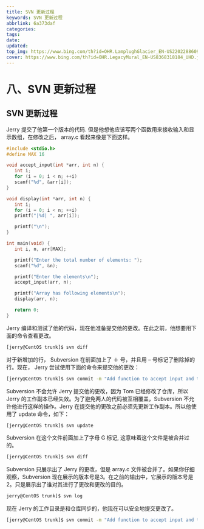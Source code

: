 ```yaml
---
title: SVN 更新过程
keywords: SVN 更新过程
abbrlink: 6a373daf
categories: 
tags: 
date: 
updated: 
top_img: https://www.bing.com/th?id=OHR.LamplughGlacier_EN-US2202288609_UHD.jpg
cover: https://www.bing.com/th?id=OHR.LegacyMural_EN-US8368318184_UHD.jpg
--- 
```

# 八、SVN 更新过程

## SVN 更新过程

Jerry 提交了他第一个版本的代码. 但是他想他应该写两个函数用来接收输入和显示数组，在修改之后， array.c 看起来像是下面这样。

```c
#include <stdio.h>
#define MAX 16

void accept_input(int *arr, int n) {
   int i;
   for (i = 0; i < n; ++i) 
   scanf("%d", &arr[i]);
}

void display(int *arr, int n) {
   int i;
   for (i = 0; i < n; ++i) 
   printf("|%d| ", arr[i]);

   printf("\n");
}

int main(void) {
   int i, n, arr[MAX];

   printf("Enter the total number of elements: ");
   scanf("%d", &n);

   printf("Enter the elements\n");
   accept_input(arr, n);

   printf("Array has following elements\n");
   display(arr, n);

   return 0;
}
```

Jerry 编译和测试了他的代码，现在他准备提交他的更改。在此之前，他想要用下面的命令查看更改。

```sh
[jerry@CentOS trunk]$ svn diff
```

对于新增加的行， Subversion 在前面加上了 ＋ 号，并且用 – 号标记了删除掉的行。现在， Jerry 尝试使用下面的命令来提交他的更改：

```sh
[jerry@CentOS trunk]$ svn commit -m "Add function to accept input and to display array contents"
```

Subversion 不会允许 Jerry 提交他的更改，因为 Tom 已经修改了仓库，所以 Jerry 的工作副本已经失效。为了避免两人的代码被互相覆盖，Subversion 不允许他进行这样的操作。Jerry 在提交他的更改之前必须先更新工作副本。所以他使用了 update 命令，如下：

```sh
[jerry@CentOS trunk]$ svn update
```

Subversion 在这个文件前面加上了字母 G 标记, 这意味着这个文件是被合并过的。

```sh
[jerry@CentOS trunk]$ svn diff
```

Subversion 只展示出了 Jerry 的更改，但是 array.c 文件被合并了。如果你仔细观察，Subversion 现在展示的版本号是3。在之前的输出中，它展示的版本号是2。只是展示出了谁对其进行了更改和更改的目的。

```sh
jerry@CentOS trunk]$ svn log
```

现在 Jerry 的工作目录是和仓库同步的，他现在可以安全地提交更改了。

```sh
[jerry@CentOS trunk]$ svn commit -m "Add function to accept input and to display array 
```